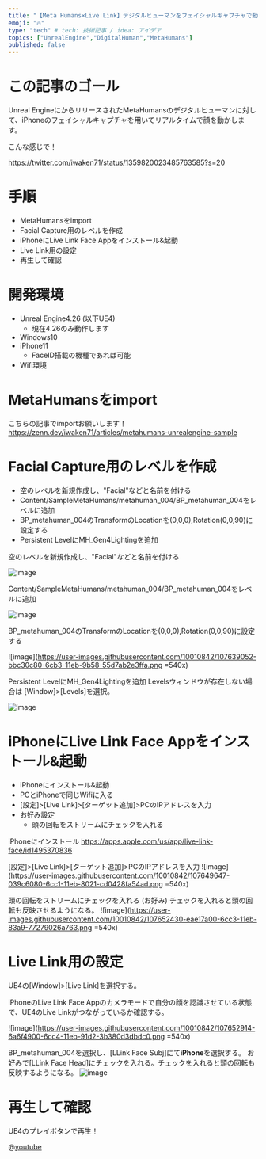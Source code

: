 ```yaml
---
title: "【Meta Humans×Live Link】デジタルヒューマンをフェイシャルキャプチャで動かす"
emoji: "🔥"
type: "tech" # tech: 技術記事 / idea: アイデア
topics: ["UnrealEngine","DigitalHuman","MetaHumans"]
published: false
---
```

# この記事のゴール
Unreal EngineにからリリースされたMetaHumansのデジタルヒューマンに対して、iPhoneのフェイシャルキャプチャを用いてリアルタイムで顔を動かします。

こんな感じで！

https://twitter.com/iwaken71/status/1359820023485763585?s=20

# 手順

- MetaHumansをimport
- Facial Capture用のレベルを作成
- iPhoneにLive Link Face Appをインストール&起動
- Live Link用の設定
- 再生して確認

# 開発環境

- Unreal Engine4.26 (以下UE4)
    - 現在4.26のみ動作します
- Windows10
- iPhone11
    - FaceID搭載の機種であれば可能
- Wifi環境

# MetaHumansをimport

こちらの記事でimportお願いします！
https://zenn.dev/iwaken71/articles/metahumans-unrealengine-sample

# Facial Capture用のレベルを作成

- 空のレベルを新規作成し、"Facial"などと名前を付ける
- Content/SampleMetaHumans/metahuman_004/BP_metahuman_004をレベルに追加
- BP_metahuman_004のTransformのLocationを(0,0,0),Rotation(0,0,90)に設定する
- Persistent LevelにMH_Gen4Lightingを追加

空のレベルを新規作成し、"Facial"などと名前を付ける

![image](https://user-images.githubusercontent.com/10010842/107638846-769eda80-6cb3-11eb-87f5-76eaf88ad407.png)

Content/SampleMetaHumans/metahuman_004/BP_metahuman_004をレベルに追加

![image](https://user-images.githubusercontent.com/10010842/107638943-98985d00-6cb3-11eb-8b5c-b009027b6e0c.png)

BP_metahuman_004のTransformのLocationを(0,0,0),Rotation(0,0,90)に設定する

![image](https://user-images.githubusercontent.com/10010842/107639052-bbc30c80-6cb3-11eb-9b58-55d7ab2e3ffa.png =540x)

Persistent LevelにMH_Gen4Lightingを追加
Levelsウィンドウが存在しない場合は [Window]>[Levels]を選択。

![image](https://user-images.githubusercontent.com/10010842/107639187-e3b27000-6cb3-11eb-9dae-d012fe01269c.png)

# iPhoneにLive Link Face Appをインストール&起動

- iPhoneにインストール&起動
- PCとiPhoneで同じWifiに入る
- [設定]>[Live Link]>[ターゲット追加]>PCのIPアドレスを入力
- お好み設定
    - 頭の回転をストリームにチェックを入れる

iPhoneにインストール
https://apps.apple.com/us/app/live-link-face/id1495370836

[設定]>[Live Link]>[ターゲット追加]>PCのIPアドレスを入力
![image](https://user-images.githubusercontent.com/10010842/107649647-039c6080-6cc1-11eb-8021-cd0428fa54ad.png =540x)

頭の回転をストリームにチェックを入れる (お好み)
チェックを入れると頭の回転も反映させるようになる。
![image](https://user-images.githubusercontent.com/10010842/107652430-eae17a00-6cc3-11eb-83a9-77279026a763.png =540x)

# Live Link用の設定

UE4の[Window]>[Live Link]を選択する。

iPhoneのLive Link Face Appのカメラモードで自分の顔を認識させている状態で、UE4のLive Linkがつながっているか確認する。

![image](https://user-images.githubusercontent.com/10010842/107652914-6a6f4900-6cc4-11eb-91d2-3b380d3dbdc0.png =540x)

BP_metahuman_004を選択し、[LLink Face Subj]にて**iPhone**を選択する。
お好みで[LLink Face Head]にチェックを入れる。チェックを入れると頭の回転も反映するようになる。
![image](https://user-images.githubusercontent.com/10010842/107654451-064d8480-6cc6-11eb-82fa-030dd7e016ac.png)

# 再生して確認

UE4のプレイボタンで再生！

@[youtube](txy0YCAAH4o)